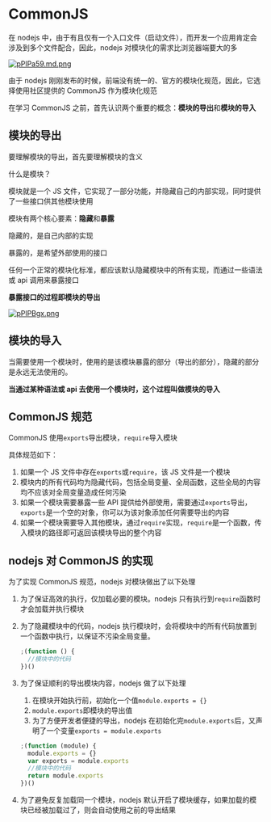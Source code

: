 # CommonJS

在 nodejs 中，由于有且仅有一个入口文件（启动文件），而开发一个应用肯定会涉及到多个文件配合，因此，nodejs 对模块化的需求比浏览器端要大的多

[![pPlPa59.md.png](https://s1.ax1x.com/2023/08/16/pPlPa59.md.png)](https://imgse.com/i/pPlPa59)

由于 nodejs 刚刚发布的时候，前端没有统一的、官方的模块化规范，因此，它选择使用社区提供的 CommonJS 作为模块化规范

在学习 CommonJS 之前，首先认识两个重要的概念：**模块的导出**和**模块的导入**

## 模块的导出

要理解模块的导出，首先要理解模块的含义

什么是模块？

模块就是一个 JS 文件，它实现了一部分功能，并隐藏自己的内部实现，同时提供了一些接口供其他模块使用

模块有两个核心要素：**隐藏**和**暴露**

隐藏的，是自己内部的实现

暴露的，是希望外部使用的接口

任何一个正常的模块化标准，都应该默认隐藏模块中的所有实现，而通过一些语法或 api 调用来暴露接口

**暴露接口的过程即模块的导出**

[![pPlPBgx.png](https://s1.ax1x.com/2023/08/16/pPlPBgx.png)](https://imgse.com/i/pPlPBgx)

## 模块的导入

当需要使用一个模块时，使用的是该模块暴露的部分（导出的部分），隐藏的部分是永远无法使用的。

**当通过某种语法或 api 去使用一个模块时，这个过程叫做模块的导入**

## CommonJS 规范

CommonJS 使用`exports`导出模块，`require`导入模块

具体规范如下：

1. 如果一个 JS 文件中存在`exports`或`require`，该 JS 文件是一个模块
2. 模块内的所有代码均为隐藏代码，包括全局变量、全局函数，这些全局的内容均不应该对全局变量造成任何污染
3. 如果一个模块需要暴露一些 API 提供给外部使用，需要通过`exports`导出，`exports`是一个空的对象，你可以为该对象添加任何需要导出的内容
4. 如果一个模块需要导入其他模块，通过`require`实现，`require`是一个函数，传入模块的路径即可返回该模块导出的整个内容

## nodejs 对 CommonJS 的实现

为了实现 CommonJS 规范，nodejs 对模块做出了以下处理

1. 为了保证高效的执行，仅加载必要的模块。nodejs 只有执行到`require`函数时才会加载并执行模块

2. 为了隐藏模块中的代码，nodejs 执行模块时，会将模块中的所有代码放置到一个函数中执行，以保证不污染全局变量。

   ```js
   ;(function () {
     //模块中的代码
   })()
   ```

3. 为了保证顺利的导出模块内容，nodejs 做了以下处理

   1. 在模块开始执行前，初始化一个值`module.exports = {}`
   2. `module.exports`即模块的导出值
   3. 为了方便开发者便捷的导出，nodejs 在初始化完`module.exports`后，又声明了一个变量`exports = module.exports`

   ```js
   ;(function (module) {
     module.exports = {}
     var exports = module.exports
     //模块中的代码
     return module.exports
   })()
   ```

4. 为了避免反复加载同一个模块，nodejs 默认开启了模块缓存，如果加载的模块已经被加载过了，则会自动使用之前的导出结果
